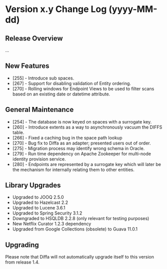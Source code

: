 # Version x.y Change Log (yyyy-MM-dd)

## Release Overview

...

## New Features

* [255] - Introduce sub spaces.
* [267] - Support for disabling validation of Entity ordering.
* [270] - Rolling windows for Endpoint Views to be used to filter scans based on an existing date or datetime attribute.

## General Maintenance

* [254] - The database is now keyed on spaces with a surrogate key.
* [260] - Introduce extents as a way to asynchronously vacuum the DIFFS table.
* [266] - Fixed a caching bug in the space path lookup
* [270] - Bug fix to Diffa as an adapter; presented users out of order.
* [275] - Migration process may identify wrong schema in Oracle.
* [279] - Run time dependency on Apache Zookeeper for multi-node identity provision service.
* [280] - Endpoints are represented by a surrogate key which will later be the mechanism for internally relating them to other entities.

## Library Upgrades

* Upgraded to JOOQ 2.5.0
* Upgraded to Hazelcast 2.2
* Upgraded to Lucene 3.6.1
* Upgraded to Spring Security 3.1.2
* Downgraded to HSQLDB 2.2.8 (only relevant for testing purposes)
* New Netflix Curator 1.2.3 dependency
* Upgraded from Google Collections (obsolete) to Guava 11.0.1

## Upgrading

Please note that Diffa will not automatically upgrade itself to this version from release 1.4.
